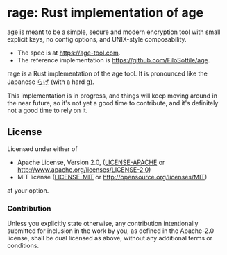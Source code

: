 # rage: Rust implementation of age

age is meant to be a simple, secure and modern encryption tool with small
explicit keys, no config options, and UNIX-style composability.

- The spec is at https://age-tool.com.
- The reference implementation is https://github.com/FiloSottile/age.

rage is a Rust implementation of the age tool. It is pronounced like the Japanese
[らげ](https://translate.google.com/#view=home&op=translate&sl=ja&tl=en&text=%E3%82%89%E3%81%92)
(with a hard g).

This implementation is in progress, and things will keep moving around in the
near future, so it's not yet a good time to contribute, and it's definitely not
a good time to rely on it.

## License

Licensed under either of

 * Apache License, Version 2.0, ([LICENSE-APACHE](LICENSE-APACHE) or
   http://www.apache.org/licenses/LICENSE-2.0)
 * MIT license ([LICENSE-MIT](LICENSE-MIT) or http://opensource.org/licenses/MIT)

at your option.

### Contribution

Unless you explicitly state otherwise, any contribution intentionally
submitted for inclusion in the work by you, as defined in the Apache-2.0
license, shall be dual licensed as above, without any additional terms or
conditions.

